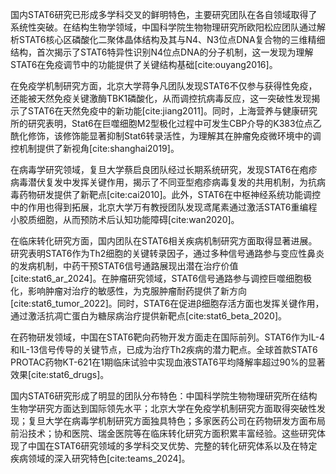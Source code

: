 国内STAT6研究已形成多学科交叉的鲜明特色，主要研究团队在各自领域取得了系统性突破。在结构生物学领域，中国科学院生物物理研究所欧阳松应团队通过解析STAT6核心区磷酸化二聚体晶体结构及其与N4、N3位点DNA复合物的三维精细结构，首次揭示了STAT6特异性识别N4位点DNA的分子机制，这一发现为理解STAT6在免疫调节中的功能提供了关键结构基础[cite:ouyang2016]。

在免疫学机制研究方面，北京大学蒋争凡团队发现STAT6不仅参与获得性免疫，还能被天然免疫关键激酶TBK1磷酸化，从而调控抗病毒反应，这一突破性发现揭示了STAT6在天然免疫中的新功能[cite:jiang2011]。同时，上海营养与健康研究所的研究表明，Stat6在巨噬细胞M2型极化过程中可发生CBP介导的K383位点乙酰化修饰，该修饰能显著抑制Stat6转录活性，为理解其在肿瘤免疫微环境中的调控机制提供了新视角[cite:shanghai2019]。

在病毒学研究领域，复旦大学蔡启良团队经过长期系统研究，发现STAT6在疱疹病毒潜伏复发中发挥关键作用，揭示了不同亚型疱疹病毒复发的共用机制，为抗病毒药物研发提供了新靶点[cite:cai2010]。此外，STAT6在中枢神经系统功能调控中的作用也得到拓展，北京大学万有教授团队发现鸢尾素通过激活STAT6重编程小胶质细胞，从而预防术后认知功能障碍[cite:wan2020]。

在临床转化研究方面，国内团队在STAT6相关疾病机制研究方面取得显著进展。研究表明STAT6作为Th2细胞的关键转录因子，通过多种信号通路参与变应性鼻炎的发病机制，中药干预STAT6信号通路展现出潜在治疗价值[cite:stat6_ar_2024]。在肿瘤研究领域，STAT6信号通路参与调控巨噬细胞极化，影响肿瘤对治疗的敏感性，为克服肿瘤耐药提供了新方向[cite:stat6_tumor_2022]。同时，STAT6在促进β细胞存活方面也发挥关键作用，通过激活抗凋亡蛋白为糖尿病治疗提供新靶点[cite:stat6_beta_2020]。

在药物研发领域，中国在STAT6靶向药物开发方面走在国际前列。STAT6作为IL-4和IL-13信号传导的关键节点，已成为治疗Th2疾病的潜力靶点。全球首款STAT6 PROTAC药物KT-621在1期临床试验中实现血液STAT6平均降解率超过90%的显著效果[cite:stat6_drugs]。

国内STAT6研究形成了明显的团队分布特色：中国科学院生物物理研究所在结构生物学研究方面达到国际领先水平；北京大学在免疫学机制研究方面取得突破性发现；复旦大学在病毒学机制研究方面独具特色；多家医药公司在药物研发方面布局前沿技术；协和医院、瑞金医院等在临床转化研究方面积累丰富经验。这些研究体现了中国在STAT6研究领域的多学科交叉优势、完整的转化研究体系以及在特定疾病领域的深入研究特色[cite:teams_2024]。
